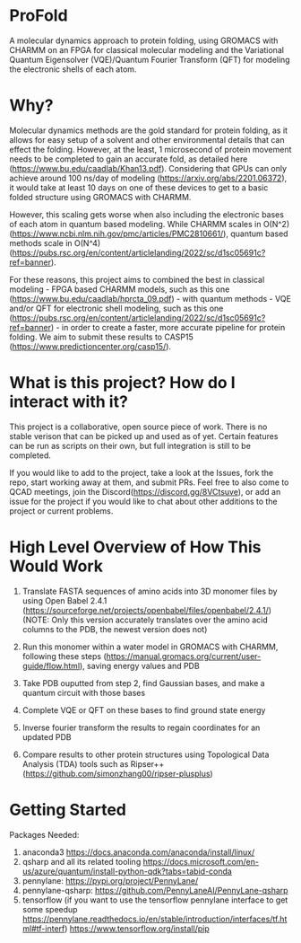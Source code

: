 # ProFold
A molecular dynamics approach to protein folding, using GROMACS with CHARMM on an FPGA for classical molecular modeling and the Variational Quantum Eigensolver (VQE)/Quantum Fourier Transform (QFT) for modeling the electronic shells of each atom. 

# Why? 
Molecular dynamics methods are the gold standard for protein folding, as it allows for easy setup of a solvent and other environmental details that can effect the folding. However, at the least, 1 microsecond of protein movement needs to be completed to gain an accurate fold, as detailed here (https://www.bu.edu/caadlab/Khan13.pdf). Considering that GPUs can only achieve around 100 ns/day of modeling (https://arxiv.org/abs/2201.06372), it would take at least 10 days on one of these devices to get to a basic folded structure using GROMACS with CHARMM.

However, this scaling gets worse when also including the electronic bases of each atom in quantum based modeling. While CHARMM scales in O(N^2) (https://www.ncbi.nlm.nih.gov/pmc/articles/PMC2810661/), quantum based methods scale in O(N^4) (https://pubs.rsc.org/en/content/articlelanding/2022/sc/d1sc05691c?ref=banner). 

For these reasons, this project aims to combined the best in classical modeling - FPGA based CHARMM models, such as this one (https://www.bu.edu/caadlab/hprcta_09.pdf) - with quantum methods - VQE and/or QFT for electronic shell modeling, such as this one (https://pubs.rsc.org/en/content/articlelanding/2022/sc/d1sc05691c?ref=banner)  - in order to create a faster, more accurate pipeline for protein folding. We aim to submit these results to CASP15 (https://www.predictioncenter.org/casp15/).



# What is this project? How do I interact with it? 
This project is a collaborative, open source piece of work. There is no stable verison that can be picked up and used as of yet. Certain features can be run as scripts on their own, but full integration is still to be completed.

If you would like to add to the project, take a look at the Issues, fork the repo, start working away at them, and submit PRs. Feel free to also come to QCAD meetings, join the Discord(https://discord.gg/8VCtsuve), or add an issue for the project if you would like to chat about other additions to the project or current problems. 


# High Level Overview of How This Would Work

1. Translate FASTA sequences of amino acids into 3D monomer files by using Open Babel 2.4.1 (https://sourceforge.net/projects/openbabel/files/openbabel/2.4.1/) (NOTE: Only this version accurately translates over the amino acid columns to the PDB, the newest version does not) 

2. Run this monomer within a water model in GROMACS with CHARMM, following these steps (https://manual.gromacs.org/current/user-guide/flow.html), saving energy values and PDB

3. Take PDB ouputted from step 2, find Gaussian bases, and make a quantum circuit with those bases 

4. Complete VQE or QFT on these bases to find ground state energy 

5. Inverse fourier transform the results to regain coordinates for an updated PDB

6. Compare results to other protein structures using Topological Data Analysis (TDA) tools such as Ripser++ (https://github.com/simonzhang00/ripser-plusplus)


# Getting Started
Packages Needed:
1. anaconda3 https://docs.anaconda.com/anaconda/install/linux/
2. qsharp and all its related tooling https://docs.microsoft.com/en-us/azure/quantum/install-python-qdk?tabs=tabid-conda
3. pennylane: https://pypi.org/project/PennyLane/  
4. pennylane-qsharp: https://github.com/PennyLaneAI/PennyLane-qsharp
5. tensorflow (if you want to use the tensorflow pennylane interface to get some speedup https://pennylane.readthedocs.io/en/stable/introduction/interfaces/tf.html#tf-interf) https://www.tensorflow.org/install/pip
 
